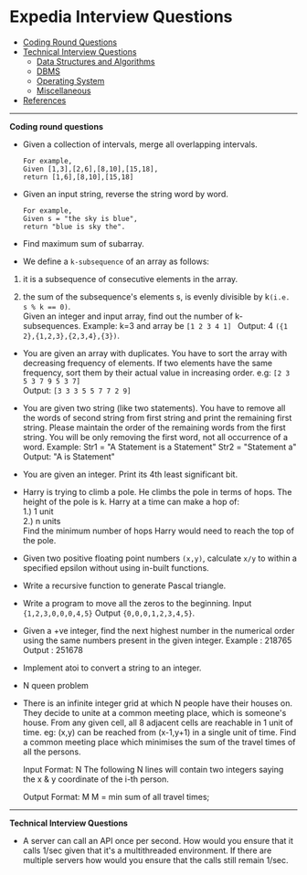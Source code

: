 # Expedia Interview Questions
* [Coding Round Questions](#coding)
* [Technical Interview Questions](#tech)
   * [Data Structures and Algorithms](#dsalg)
   * [DBMS](#dbms)
   * [Operating System](#os)
   * [Miscellaneous](#misc)
* [References](#ref)
____
<b name="coding">Coding round questions</b><br/>
- Given a collection of intervals, merge all overlapping intervals.
   ```
   For example,
   Given [1,3],[2,6],[8,10],[15,18],
   return [1,6],[8,10],[15,18]
   ```
- Given an input string, reverse the string word by word.
    ```
    For example,
    Given s = "the sky is blue",
    return "blue is sky the".
    ```
- Find maximum sum of subarray.

- We define a `k-subsequence` of an array as follows:

 1) it is a subsequence of consecutive elements in the array.

 2) the sum of the subsequence's elements s, is evenly divisible by k`(i.e. s % k == 0)`.  
  Given an integer and input array, find out the number of k-subsequences.
  Example: k=3 and array be `[1 2 3 4 1] `
  Output: 4 `({1 2},{1,2,3},{2,3,4},{3})`.  

- You are given an array with duplicates. You have to sort the array with decreasing frequency of elements. If two elements have the same frequency, sort them by their actual value in increasing order.
e.g: ``[2 3 5 3 7 9 5 3 7]``      
Output: ``[3 3 3 5 5 7 7 2 9]``

- You are given two string (like two statements). You have to remove all the words of second string from first string and print the remaining first string. Please maintain the order of the remaining words from the first string. You will be only removing the first word, not all occurrence of a word.
      Example: Str1 = "A Statement is a Statement"
               Str2 = "Statement a"
      Output: "A is Statement"
- You are given an integer. Print its 4th least significant bit.

- Harry is trying to climb a pole. He climbs the pole in terms of hops. The height of the pole is k. Harry at a time can make a hop of:    
1.) 1 unit    
2.) n units     
Find the minimum number of hops Harry would need to reach the top of the pole.

- Given two positive floating point numbers `(x,y)`, calculate `x/y` to within a specified epsilon without using in-built functions.

- Write a recursive function to generate Pascal triangle.

- Write a program to move all the zeros to the beginning. Input `{1,2,3,0,0,0,4,5}` Output `{0,0,0,1,2,3,4,5}`.

- Given a +ve integer, find the next highest number in the numerical order using the same numbers present in the given integer.
      Example : 218765
      Output : 251678

- Implement atoi to convert a string to an integer.
- N queen problem

- There is an infinite integer grid at which N people have their houses on. They decide to unite at
a common meeting place, which is someone's house.
From any given cell, all 8 adjacent cells are reachable in 1 unit of time.
eg: (x,y) can be reached from (x-1,y+1) in a single unit of time.
Find a common meeting place which minimises the sum of the travel times of all the persons.

  Input Format:
  N
  The following N lines will contain two integers saying the x & y coordinate of the i-th person.
  
  Output Format:
  M M = min sum of all travel times;      
  
----
<b name="tech">Technical Interview Questions</b>

-  A server can call an API once per second. How would you ensure that it calls 1/sec given that it's a multithreaded environment. If there are multiple servers how would you ensure that the calls still remain 1/sec.

